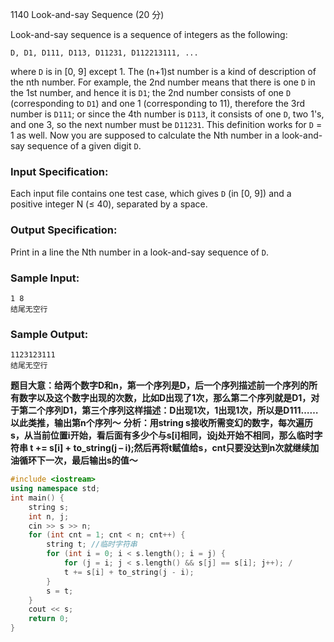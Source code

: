 1140 Look-and-say Sequence (20 分)

Look-and-say sequence is a sequence of integers as the following:

```
D, D1, D111, D113, D11231, D112213111, ...
```

where `D` is in [0, 9] except 1. The (n+1)st number is a kind of description of the nth number. For example, the 2nd number means that there is one `D` in the 1st number, and hence it is `D1`; the 2nd number consists of one `D` (corresponding to `D1`) and one 1 (corresponding to 11), therefore the 3rd number is `D111`; or since the 4th number is `D113`, it consists of one `D`, two 1's, and one 3, so the next number must be `D11231`. This definition works for `D` = 1 as well. Now you are supposed to calculate the Nth number in a look-and-say sequence of a given digit `D`.

### Input Specification:

Each input file contains one test case, which gives `D` (in [0, 9]) and a positive integer N (≤ 40), separated by a space.

### Output Specification:

Print in a line the Nth number in a look-and-say sequence of `D`.

### Sample Input:

```in
1 8
结尾无空行
```

### Sample Output:

```out
1123123111
结尾无空行
```

**题目大意：给两个数字D和n，第一个序列是D，后一个序列描述前一个序列的所有数字以及这个数字出现的次数，比如D出现了1次，那么第二个序列就是D1，对于第二个序列D1，第三个序列这样描述：D出现1次，1出现1次，所以是D111……以此类推，输出第n个序列～**
**分析：用string s接收所需变幻的数字，每次遍历s，从当前位置i开始，看后面有多少个与s[i]相同，设j处开始不相同，那么临时字符串 t += s[i] + to_string(j – i);然后再将t赋值给s，cnt只要没达到n次就继续加油循环下一次，最后输出s的值～**

```c++
#include <iostream>
using namespace std;
int main() {
    string s;
    int n, j;
    cin >> s >> n;
    for (int cnt = 1; cnt < n; cnt++) {
        string t; //临时字符串
        for (int i = 0; i < s.length(); i = j) {
            for (j = i; j < s.length() && s[j] == s[i]; j++); /
            t += s[i] + to_string(j - i);
        }
        s = t;
    }
    cout << s;
    return 0;
}
```

